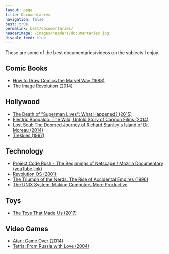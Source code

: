 ```yaml
---
layout: page
title: Documentaries
navigation: false
best: true
permalink: best/documentaries/
headerimage: /images/headers/documentaries.jpg
disable_feed: true
---
```


These are some of the best documentaries/videos on the subjects I enjoy.

## Comic Books

* [How to Draw Comics the Marvel Way (1988)](http://www.imdb.com/title/tt1233202)
* [The Image Revolution (2014)](http://www.imdb.com/title/tt2294916/)

## Hollywood

* [The Death of "Superman Lives": What Happened? (2015)](http://www.imdb.com/title/tt2753778)
* [Electric Boogaloo: The Wild, Untold Story of Cannon Films (2014)](http://www.imdb.com/title/tt2125501/)
* [Lost Soul: The Doomed Journey of Richard Stanley's Island of Dr. Moreau (2014)](http://www.imdb.com/title/tt3966544/)
* [Trekkies (1997)](http://www.imdb.com/title/tt0120370/)

## Technology

* [Project Code Rush - The Beginnings of Netscape / Mozilla Documentary](http://www.imdb.com/title/tt0499004/) ([youTube link](https://www.youtube.com/watch?v=4Q7FTjhvZ7Y))
* [Revolution OS (2001)](http://www.imdb.com/title/tt0308808)
* [The Triumph of the Nerds: The Rise of Accidental Empires (1996)](http://www.imdb.com/title/tt0115398/)
* [The UNIX System: Making Computers More Productive](https://www.youtube.com/watch?v=tc4ROCJYbm0)

## Toys

* [The Toys That Made Us (2017)](https://www.imdb.com/title/tt7053920/)

## Video Games

* [Atari: Game Over (2014)](http://www.imdb.com/title/tt3715406)
* [Tetris: From Russia with Love (2004)](http://www.imdb.com/title/tt0409371)